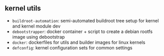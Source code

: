 
## kernel utils

- `buildroot-automation`: semi-automated buildroot tree setup for kernel and kernel module dev
- `debootstrapper`: docker container + script to create a debian rootfs image using debootstrap
- `docker`: dockerfiles for utils and builder images for linux kernels
- `defconfig`: kernel configuration sets for common settings

